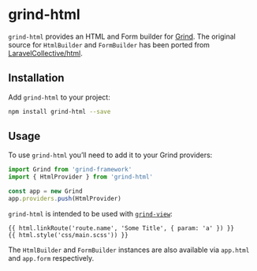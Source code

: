 # grind-html

`grind-html` provides an HTML and Form builder for [Grind](https://github.com/grindjs/framework).  The original source for `HtmlBuilder` and `FormBuilder` has been ported from [LaravelCollective/html](https://github.com/LaravelCollective/html).

## Installation

Add `grind-html` to your project:

```bash
npm install grind-html --save
```

## Usage

To use `grind-html` you’ll need to add it to your Grind providers:

```js
import Grind from 'grind-framework'
import { HtmlProvider } from 'grind-html'

const app = new Grind
app.providers.push(HtmlProvider)
```

`grind-html` is intended to be used with [`grind-view`](https://github.com/grindjs/view):

```twig
{{ html.linkRoute('route.name', 'Some Title', { param: 'a' }) }}
{{ html.style('css/main.scss')) }}
```

The `HtmlBuilder` and `FormBuilder` instances are also available via `app.html` and `app.form` respectively.
